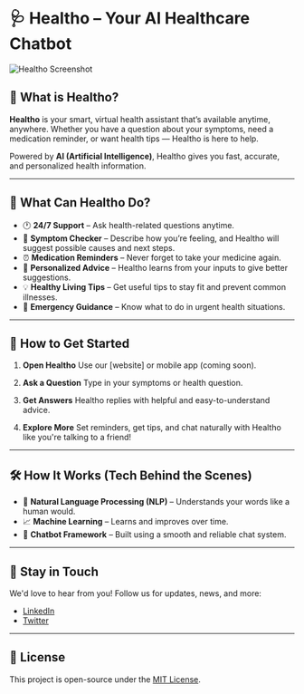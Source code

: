 # 🩺 Healtho – Your AI Healthcare Chatbot

![Healtho Screenshot](https://github.com/Aashvitt/Healtho-Healthcare_Chatbot/assets/91696949/fe6de50d-93f6-45cc-9a86-23f8be44763d)

## 👋 What is Healtho?

**Healtho** is your smart, virtual health assistant that’s available anytime, anywhere. Whether you have a question about your symptoms, need a medication reminder, or want health tips — Healtho is here to help.

Powered by **AI (Artificial Intelligence)**, Healtho gives you fast, accurate, and personalized health information.

---

## 🌟 What Can Healtho Do?

* 🕐 **24/7 Support** – Ask health-related questions anytime.
* 💬 **Symptom Checker** – Describe how you’re feeling, and Healtho will suggest possible causes and next steps.
* ⏰ **Medication Reminders** – Never forget to take your medicine again.
* 🧠 **Personalized Advice** – Healtho learns from your inputs to give better suggestions.
* 💡 **Healthy Living Tips** – Get useful tips to stay fit and prevent common illnesses.
* 🚨 **Emergency Guidance** – Know what to do in urgent health situations.

---

## 🚀 How to Get Started

1. **Open Healtho**
   Use our \[website] or mobile app (coming soon).

2. **Ask a Question**
   Type in your symptoms or health question.

3. **Get Answers**
   Healtho replies with helpful and easy-to-understand advice.

4. **Explore More**
   Set reminders, get tips, and chat naturally with Healtho like you're talking to a friend!

---

## 🛠️ How It Works (Tech Behind the Scenes)

* 🧠 **Natural Language Processing (NLP)** – Understands your words like a human would.
* 📈 **Machine Learning** – Learns and improves over time.
* 💬 **Chatbot Framework** – Built using a smooth and reliable chat system.

---

## 📢 Stay in Touch

We'd love to hear from you!
Follow us for updates, news, and more:

* [LinkedIn](#)
* [Twitter](#)

---

## 📄 License

This project is open-source under the [MIT License](LICENSE).

